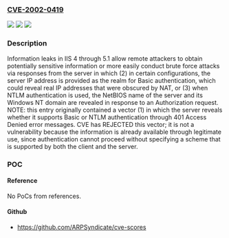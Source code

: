 ### [CVE-2002-0419](https://cve.mitre.org/cgi-bin/cvename.cgi?name=CVE-2002-0419)
![](https://img.shields.io/static/v1?label=Product&message=n%2Fa&color=blue)
![](https://img.shields.io/static/v1?label=Version&message=n%2Fa&color=blue)
![](https://img.shields.io/static/v1?label=Vulnerability&message=n%2Fa&color=brighgreen)

### Description

Information leaks in IIS 4 through 5.1 allow remote attackers to obtain potentially sensitive information or more easily conduct brute force attacks via responses from the server in which (2) in certain configurations, the server IP address is provided as the realm for Basic authentication, which could reveal real IP addresses that were obscured by NAT, or (3) when NTLM authentication is used, the NetBIOS name of the server and its Windows NT domain are revealed in response to an Authorization request.  NOTE: this entry originally contained a vector (1) in which the server reveals whether it supports Basic or NTLM authentication through 401 Access Denied error messages.  CVE has REJECTED this vector; it is not a vulnerability because the information is already available through legitimate use, since authentication cannot proceed without specifying a scheme that is supported by both the client and the server.

### POC

#### Reference
No PoCs from references.

#### Github
- https://github.com/ARPSyndicate/cve-scores


